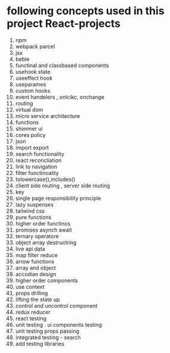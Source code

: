 # following concepts used in this project React-projects
1) npm
2) webpack parcel
3) jsx
4) beble
5) functinal and classbased components
6) usehook state
7) useeffect hook
8) useparames
9) custom hooks
10) event handelers , onlcikc, onchange 
11) routing
12) virtual dom
13) micro service architecture
14) functions
15) shimmer ui
16) cores policy
17) json
18) import export
19) search functionality
20) react reconcliation
21) link to navigation 
22) filter functinoality
23) tolowercase(),includes()
24) client side routing , server side routing
25) key
26) single page responsibility principle
27) lazy suspenses
28) tailwind css
29) pure functions
30) higher order functinos
31)  promises asynch await
32) ternary operatore
33) object array destructring
34) live api data
35) map filter reduce
36) arrow functions
37) array and object
38) accodian design
39) higher order components
40) use context
41) props drilling
42) lifting the state up
43) control and uncontrol component
44) redux reducer
45) react testing
46) unit testing  . ui components testing
47) unit testing props passing 
48) integrated testing  - search 
49) add testing libraries
    
    
